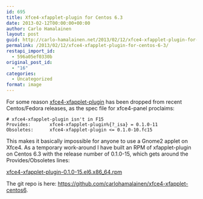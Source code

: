 ```yaml
---
id: 695
title: Xfce4-xfapplet-plugin for Centos 6.3
date: 2013-02-12T00:00:00+00:00
author: Carlo Hamalainen
layout: post
guid: http://carlo-hamalainen.net/2013/02/12/xfce4-xfapplet-plugin-for-centos-6-3/
permalink: /2013/02/12/xfce4-xfapplet-plugin-for-centos-6-3/
restapi_import_id:
  - 596a05ef0330b
original_post_id:
  - "16"
categories:
  - Uncategorized
format: image
---
```

For some reason [xfce4-xfapplet-plugin](http://goodies.xfce.org/projects/panel-plugins/xfce4-xfapplet-plugin) has been dropped from recent Centos/Fedora releases, as the spec file for xfce4-panel proclaims: 

    # xfce4-xfapplet-plugin isn't in F15
    Provides:       xfce4-xfapplet-plugin%{?_isa} = 0.1.0-11
    Obsoletes:      xfce4-xfapplet-plugin <= 0.1.0-10.fc15

This makes it basically impossible for anyone to use a Gnome2 applet on Xfce4. As a temporary work-around I have built an RPM of xfapplet-plugin on Centos 6.3 with the release number of 0.1.0-15, which gets around the Provides/Obsoletes lines: 

[xfce4-xfapplet-plugin-0.1.0-15.el6.x86_64.rpm](https://github.com/carlohamalainen/xfce4-xfapplet-centos6/blob/master/RPMS/x86_64/xfce4-xfapplet-plugin-0.1.0-15.el6.x86_64.rpm?raw=true) 

The git repo is here: <https://github.com/carlohamalainen/xfce4-xfapplet-centos6>.
